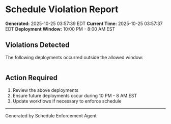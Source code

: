 # Schedule Violation Report

**Generated:** 2025-10-25 03:57:39 EDT
**Current Time:** 2025-10-25 03:57:37 EDT
**Deployment Window:** 10:00 PM - 8:00 AM EST

## Violations Detected

The following deployments occurred outside the allowed window:

```

```

## Action Required

1. Review the above deployments
2. Ensure future deployments occur during 10 PM - 8 AM EST
3. Update workflows if necessary to enforce schedule

---

Generated by Schedule Enforcement Agent
